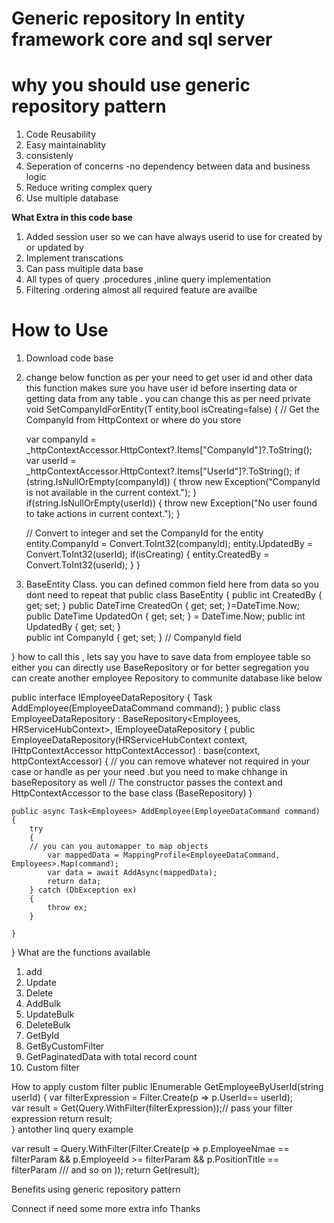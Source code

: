 # Generic repository  In entity framework core and sql server

# why you should use generic repository pattern
1. Code Reusability
2. Easy maintainablity
3. consistenly
4. Seperation of concerns -no dependency between data and business logic
5. Reduce writing complex query
6. Use multiple database
   
**What Extra in this code base**
1. Added session user so we can have always userid to use for created by or updated by
2. Implement transcations
3. Can pass multiple data base
4. All types of query .procedures ,inline query implementation
5. Filtering .ordering almost all required feature are availbe
   
   
# How to Use
1. Download code base
2. change below function as per your need to get user id and other data
   this function makes sure you have user id before inserting data or getting data from any table . you can change this as per need
 private void SetCompanyIdForEntity(T entity,bool isCreating=false)
 {
     // Get the CompanyId from HttpContext or where do you store
   
     var companyId = _httpContextAccessor.HttpContext?.Items["CompanyId"]?.ToString();
     var userId = _httpContextAccessor.HttpContext?.Items["UserId"]?.ToString();
     if (string.IsNullOrEmpty(companyId))
     {
         throw new Exception("CompanyId is not available in the current context.");
     }
     if(string.IsNullOrEmpty(userId))
     {
         throw new Exception("No user found to take actions in current context.");
     }

     // Convert to integer and set the CompanyId for the entity
     entity.CompanyId = Convert.ToInt32(companyId);
     entity.UpdatedBy = Convert.ToInt32(userId);
     if(isCreating)
     {
         entity.CreatedBy = Convert.ToInt32(userId);
     }  }
  3. BaseEntity Class. you can defined common field here from data so you dont need to repeat that
    public class BaseEntity
 {
     public int CreatedBy { get; set; }
     public DateTime CreatedOn { get; set; }=DateTime.Now;
     public DateTime UpdatedOn { get; set; } = DateTime.Now;
     public int UpdatedBy { get; set; }  
     public int CompanyId { get; set; }  // CompanyId field

 }
 how to call this , 
 lets say you have to save data from employee table so either you can directly use BaseRepository or for better segregation you can create another employee Repository to communite database like below

public interface IEmployeeDataRepository 
{
    Task<Employees> AddEmployee(EmployeeDataCommand command);
}
public class EmployeeDataRepository : BaseRepository<Employees, HRServiceHubContext>, IEmployeeDataRepository
{
    public EmployeeDataRepository(HRServiceHubContext context, IHttpContextAccessor httpContextAccessor)
   : base(context, httpContextAccessor)
    {
    // you can remove whatever not required in your case or handle as per your need .but you need to make chhange in baseRepository as well
        // The constructor passes the context and HttpContextAccessor to the base class (BaseRepository)
    }

    public async Task<Employees> AddEmployee(EmployeeDataCommand command)
    {
        try
        {
        // you can you automapper to map objects
            var mappedData = MappingProfile<EmployeeDataCommand, Employees>.Map(command);
            var data = await AddAsync(mappedData);
            return data;
        } catch (DbException ex)
        {
            throw ex;
        }
    
    }
}
What are the functions available
1. add
2. Update
3. Delete
4. AddBulk
5. UpdateBulk
6. DeleteBulk
7. GetById
8. GetByCustomFilter
9. GetPaginatedData with total record count
10. Custom filter

How to apply custom filter
public IEnumerable<Employees> GetEmployeeByUserId(string userId)
 {
     var filterExpression = Filter<UserProfileView>.Create(p => p.UserId== userId);           
     var result = Get(Query.WithFilter(filterExpression));// pass your filter expression
     return result;        
 }
antother linq query example 

   var result = Query.WithFilter(Filter<Employees>.Create(p =>
   p.EmployeeNmae == filterParam 
   && p.EmployeeId >= filterParam
   && p.PositionTitle == filterParam
  /// and so on
   ));
  return Get(result);

Benefits using generic repository pattern

Connect if need some more extra info 
Thanks 
  
